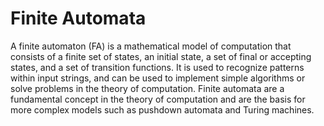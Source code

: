 # Finite Automata

A finite automaton (FA) is a mathematical model of computation that consists of a finite set of states, an initial state, a set of final or accepting states, and a set of transition functions.
It is used to recognize patterns within input strings, and can be used to implement simple algorithms or solve problems in the theory of computation.
Finite automata are a fundamental concept in the theory of computation and are the basis for more complex models such as pushdown automata and Turing machines.
